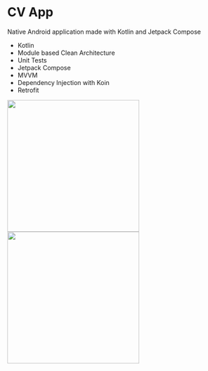 # CV App

Native Android application made with Kotlin and Jetpack Compose

* Kotlin
* Module based Clean Architecture
* Unit Tests
* Jetpack Compose
* MVVM
* Dependency Injection with Koin
* Retrofit

<img src="https://user-images.githubusercontent.com/1894882/95876168-15054880-0d73-11eb-86ce-4b690d2d7aff.png" width="300"/> <img src="https://user-images.githubusercontent.com/1894882/95876178-1767a280-0d73-11eb-93a9-b1816f688766.png" width="300"/>


